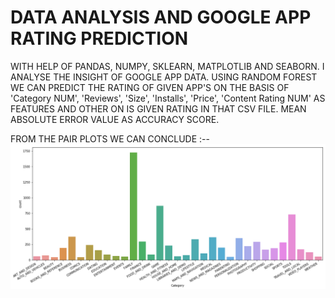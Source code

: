 # DATA ANALYSIS AND GOOGLE APP RATING PREDICTION
WITH HELP OF PANDAS, NUMPY, SKLEARN, MATPLOTLIB AND SEABORN. I ANALYSE THE INSIGHT OF GOOGLE APP DATA. USING RANDOM FOREST WE CAN PREDICT THE RATING OF GIVEN APP'S ON THE BASIS OF 'Category NUM', 'Reviews', 'Size', 'Installs', 'Price', 'Content Rating NUM' AS FEATURES AND OTHER ON IS GIVEN RATING IN THAT CSV FILE. MEAN ABSOLUTE ERROR VALUE
AS ACCURACY SCORE.

FROM THE PAIR PLOTS WE CAN CONCLUDE :--
![](Barplot%20Feature.png)
